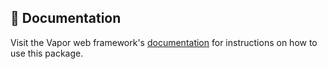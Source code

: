 ## 📖 Documentation

Visit the Vapor web framework's [documentation](http://docs.vapor.codes) for instructions on how to use this package.
